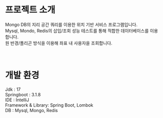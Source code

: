 <br>

# 프로젝트 소개
Mongo DB의 지리 공간 쿼리를 이용한 위치 기반 서비스 프로그램입니다. <br>
Mysql, Mondo, Redis의 삽입/조회 성능 테스트를 통해 적합한 데이터베이스를 이용합니다. <br>
원 반경/폴리곤 방식을 이용해 좌표 내 사용자을 조회합니다. <br>
<br>
<br>

# 개발 환경
Jdk                : 17 <br>
Springboot         : 3.1.8 <br>
IDE                : IntelliJ <br>
Framework & Library: Spring Boot, Lombok <br>
DB                 : Mysql, Mongo, Redis <br>
<br>
<br>
